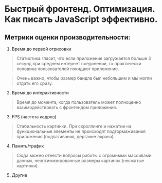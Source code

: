 # Быстрый фронтенд. Оптимизация. Как писать JavaScript эффективно.

## Метрики оценки производительности:
1. Время до первой отрисовки

>Статистика гласит, что если приложение загружается больше 3 секунд при среднем интернет соединении, то практически половина пользователей покидают приложение.

>Очень важно, чтобы размер бандла был небольшим и мы могли отдать его сразу. 

2. Время до интерактивности

>Время до момента, когда пользователь может полноценно взаимодействовать с фронтендом приложения.

3. FPS (частота кадров)

>Стабильность картинки. При скроллинге и нажатии на функциональные элементы не происходят подтормаживания приложения (подлагивания, дергание экрана).

4. Память/трафик

>Сюда можно отнести вопросы работы с огромными массивами данных, неоптимизированные размеры картинок (несжатые картинки).

5. Другие